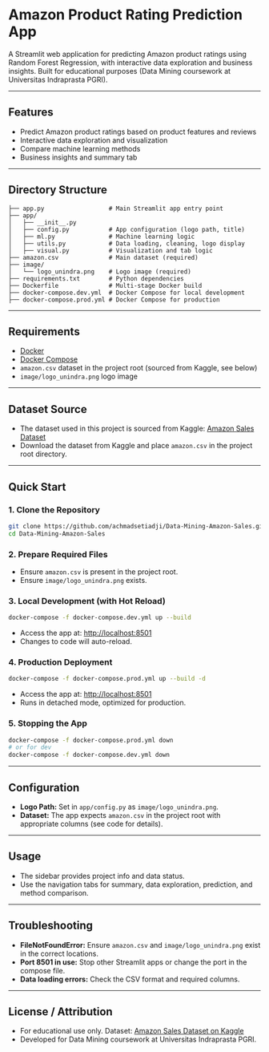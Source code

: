 # Amazon Product Rating Prediction App

A Streamlit web application for predicting Amazon product ratings using Random Forest Regression, with interactive data exploration and business insights. Built for educational purposes (Data Mining coursework at Universitas Indraprasta PGRI).

---

## Features
- Predict Amazon product ratings based on product features and reviews
- Interactive data exploration and visualization
- Compare machine learning methods
- Business insights and summary tab

---

## Directory Structure
```
├── app.py                  # Main Streamlit app entry point
├── app/
│   ├── __init__.py
│   ├── config.py           # App configuration (logo path, title)
│   ├── ml.py               # Machine learning logic
│   ├── utils.py            # Data loading, cleaning, logo display
│   ├── visual.py           # Visualization and tab logic
├── amazon.csv              # Main dataset (required)
├── image/
│   └── logo_unindra.png    # Logo image (required)
├── requirements.txt        # Python dependencies
├── Dockerfile              # Multi-stage Docker build
├── docker-compose.dev.yml  # Docker Compose for local development
├── docker-compose.prod.yml # Docker Compose for production
```

---

## Requirements
- [Docker](https://www.docker.com/get-started)
- [Docker Compose](https://docs.docker.com/compose/)
- `amazon.csv` dataset in the project root (sourced from Kaggle, see below)
- `image/logo_unindra.png` logo image

---

## Dataset Source
- The dataset used in this project is sourced from Kaggle: [Amazon Sales Dataset](https://www.kaggle.com/datasets/karkavelrajaj/amazon-sales-dataset)
- Download the dataset from Kaggle and place `amazon.csv` in the project root directory.

---

## Quick Start

### 1. Clone the Repository
```bash
git clone https://github.com/achmadsetiadji/Data-Mining-Amazon-Sales.git
cd Data-Mining-Amazon-Sales
```

### 2. Prepare Required Files
- Ensure `amazon.csv` is present in the project root.
- Ensure `image/logo_unindra.png` exists.

### 3. Local Development (with Hot Reload)
```bash
docker-compose -f docker-compose.dev.yml up --build
```
- Access the app at: [http://localhost:8501](http://localhost:8501)
- Changes to code will auto-reload.

### 4. Production Deployment
```bash
docker-compose -f docker-compose.prod.yml up --build -d
```
- Access the app at: [http://localhost:8501](http://localhost:8501)
- Runs in detached mode, optimized for production.

### 5. Stopping the App
```bash
docker-compose -f docker-compose.prod.yml down
# or for dev
docker-compose -f docker-compose.dev.yml down
```

---

## Configuration
- **Logo Path:** Set in `app/config.py` as `image/logo_unindra.png`.
- **Dataset:** The app expects `amazon.csv` in the project root with appropriate columns (see code for details).

---

## Usage
- The sidebar provides project info and data status.
- Use the navigation tabs for summary, data exploration, prediction, and method comparison.

---

## Troubleshooting
- **FileNotFoundError:** Ensure `amazon.csv` and `image/logo_unindra.png` exist in the correct locations.
- **Port 8501 in use:** Stop other Streamlit apps or change the port in the compose file.
- **Data loading errors:** Check the CSV format and required columns.

---

## License / Attribution
- For educational use only. Dataset: [Amazon Sales Dataset on Kaggle](https://www.kaggle.com/datasets/karkavelrajaj/amazon-sales-dataset)
- Developed for Data Mining coursework at Universitas Indraprasta PGRI. 